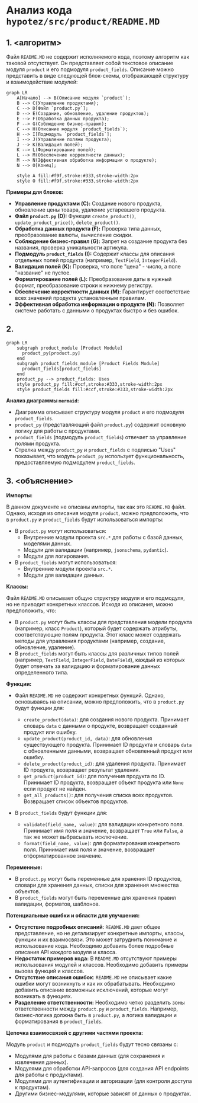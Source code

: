 # Анализ кода `hypotez/src/product/README.MD`

## 1. <алгоритм>

Файл `README.MD` не содержит исполняемого кода, поэтому алгоритм как таковой отсутствует. Он представляет собой текстовое описание модуля `product` и его подмодуля `product_fields`. Описание можно представить в виде следующей блок-схемы, отображающей структуру и взаимодействие модулей:

```mermaid
graph LR
    A[Начало] --> B(Описание модуля `product`);
    B --> C{Управление продуктами};
    C --> D[Файл `product.py`];
    D --> E(Создание, обновление, удаление продуктов);
    E --> F(Обработка данных продукта);
    F --> G(Соблюдение бизнес-правил);
    C --> H(Описание модуля `product_fields`);
    H --> I[Подмодуль `product_fields`];
    I --> J(Управление полями продукта);
    J --> K(Валидация полей);
    K --> L(Форматирование полей);
    L --> M(Обеспечение корректности данных);
    M --> N(Эффективная обработка информации о продукте);
    N --> O[Конец];

    style A fill:#f9f,stroke:#333,stroke-width:2px
    style O fill:#f9f,stroke:#333,stroke-width:2px
```

**Примеры для блоков:**

*   **Управление продуктами (C):**  Создание нового продукта, обновление цены товара, удаление устаревшего продукта.
*   **Файл `product.py` (D):**  Функции `create_product()`, `update_product_price()`, `delete_product()`.
*   **Обработка данных продукта (F):**  Проверка типа данных, преобразование валюты, вычисление скидки.
*   **Соблюдение бизнес-правил (G):**  Запрет на создание продукта без названия, проверка уникальности артикула.
*   **Подмодуль `product_fields` (I):**  Содержит классы для описания отдельных полей продукта (например, `TextField`, `IntegerField`).
*   **Валидация полей (K):**  Проверка, что поле "цена" - число, а поле "название" не пустое.
*   **Форматирование полей (L):**  Преобразование даты в нужный формат, преобразование строки к нижнему регистру.
*   **Обеспечение корректности данных (M):**  Гарантирует соответствие всех значений продукта установленным правилам.
*   **Эффективная обработка информации о продукте (N):**  Позволяет системе работать с данными о продуктах быстро и без ошибок.

## 2. <mermaid>

```mermaid
graph LR
    subgraph product_module [Product Module]
      product_py[product.py]
    end
    subgraph product_fields_module [Product Fields Module]
      product_fields[product_fields]
    end
    product_py --> product_fields: Uses
    style product_py fill:#ccf,stroke:#333,stroke-width:2px
    style product_fields fill:#ccf,stroke:#333,stroke-width:2px
```

**Анализ диаграммы `mermaid`:**

*   Диаграмма описывает структуру модуля `product` и его подмодуля `product_fields`.
*   `product_py` (представляющий файл `product.py`) содержит основную логику для работы с продуктами.
*   `product_fields` (подмодуль `product_fields`) отвечает за управление полями продукта.
*   Стрелка между `product_py` и `product_fields` с подписью "Uses" показывает, что модуль `product_py` использует функциональность, предоставляемую подмодулем `product_fields`.

## 3. <объяснение>

**Импорты:**

В данном документе не описаны импорты, так как это `README.MD` файл. Однако, исходя из описания модуля `product`, можно предположить, что в `product.py` и `product_fields` будут использоваться импорты:

*   В `product.py` могут использоваться:
    *   Внутренние модули проекта `src.*` для работы с базой данных, моделями данных.
    *   Модули для валидации (например, `jsonschema`, `pydantic`).
    *   Модули для логирования.
*   В `product_fields` могут использоваться:
    *   Внутренние модули проекта `src.*`.
    *   Модули для валидации данных.

**Классы:**

Файл `README.MD` описывает общую структуру модуля и его подмодуля, но не приводит конкретных классов. Исходя из описания, можно предположить, что:

*   В `product.py` могут быть классы для представления модели продукта (например, класс `Product`), который будет содержать атрибуты, соответствующие полям продукта. Этот класс может содержать методы для управления продуктами (например, создание, обновление, удаление).
*   В `product_fields` могут быть классы для различных типов полей (например, `TextField`, `IntegerField`, `DateField`), каждый из которых будет отвечать за валидацию и форматирование данных определенного типа.

**Функции:**

*   Файл `README.MD` не содержит конкретных функций. Однако, основываясь на описании, можно предположить, что в `product.py` будут функции для:
    *   `create_product(data)`: для создания нового продукта. Принимает словарь `data` с данными о продукте, возвращает созданный продукт или ошибку.
    *   `update_product(product_id, data)`: для обновления существующего продукта. Принимает ID продукта и словарь `data` с обновленными данными, возвращает обновленный продукт или ошибку.
    *   `delete_product(product_id)`: для удаления продукта. Принимает ID продукта, возвращает результат удаления.
    *   `get_product(product_id)`: для получения продукта по ID. Принимает ID продукта, возвращает объект продукта или `None` если продукт не найден.
    *   `get_all_products()`: для получения списка всех продуктов. Возвращает список объектов продуктов.

*   В `product_fields` будут функции для:
    *   `validate(field_name, value)`: для валидации конкретного поля. Принимает имя поля и значение, возвращает `True` или `False`, а так же может выбрасывать исключение.
    *   `format(field_name, value)`: для форматирования конкретного поля. Принимает имя поля и значение, возвращает отформатированное значение.

**Переменные:**

*   В `product.py` могут быть переменные для хранения ID продуктов, словари для хранения данных, списки для хранения множества объектов.
*   В `product_fields` могут быть переменные для хранения правил валидации, форматов, шаблонов.

**Потенциальные ошибки и области для улучшения:**

*   **Отсутствие подробных описаний**: `README.MD` дает общее представление, но не детализирует конкретные импорты, классы, функции и их взаимосвязи. Это может затруднить понимание и использование кода. Необходимо добавить более подробные описания API каждого модуля и класса.
*   **Недостаток примеров кода:** В `README.MD` отсутствуют примеры использования модулей и классов. Необходимо добавить примеры вызова функций и классов.
*   **Отсутствие описания ошибок**: `README.MD` не описывает какие ошибки могут возникнуть и как их обрабатывать. Необходимо добавить описание возможных исключений, которые могут возникать в функциях.
*   **Разделение ответственности:** Необходимо четко разделить зоны ответственности между `product.py` и `product_fields`. Например, бизнес-логика должна быть в `product.py`, а логика валидации и форматирования в `product_fields`.

**Цепочка взаимосвязей с другими частями проекта:**

Модуль `product` и подмодуль `product_fields` будут тесно связаны с:

*   Модулями для работы с базами данных (для сохранения и извлечения данных).
*   Модулями для обработки API-запросов (для создания API endpoints для работы с продуктами).
*   Модулями для аутентификации и авторизации (для контроля доступа к продуктам).
*   Другими бизнес-модулями, которые зависят от данных о продуктах.